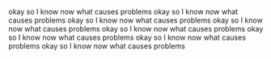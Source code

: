 okay so I know now what causes problems
okay so I know now what causes problems
okay so I know now what causes problems
okay so I know now what causes problems
okay so I know now what causes problems
okay so I know now what causes problems
okay so I know now what causes problems
okay so I know now what causes problems
